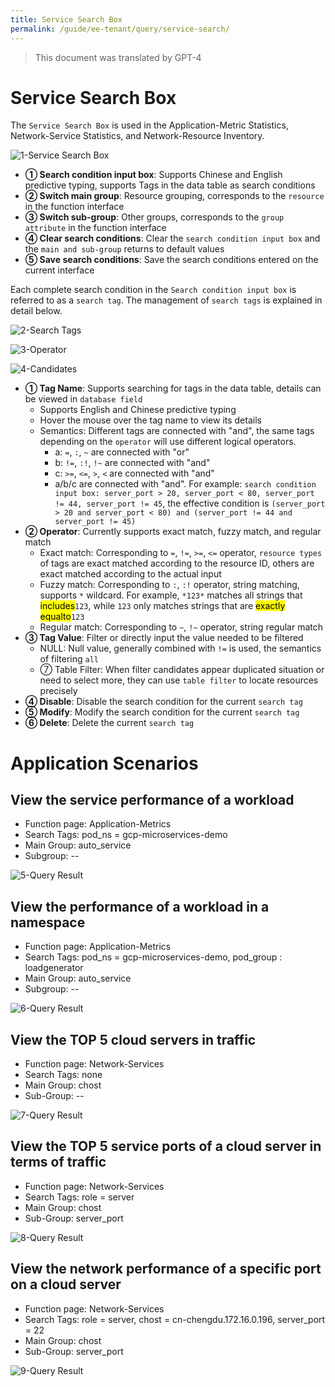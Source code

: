 ```yaml
---
title: Service Search Box
permalink: /guide/ee-tenant/query/service-search/
---
```


> This document was translated by GPT-4

# Service Search Box

The `Service Search Box` is used in the Application-Metric Statistics, Network-Service Statistics, and Network-Resource Inventory.

![1-Service Search Box](https://yunshan-guangzhou.oss-cn-beijing.aliyuncs.com/pub/pic/20230921650c4fa530137.png)

- **① Search condition input box**: Supports Chinese and English predictive typing, supports Tags in the data table as search conditions
- **② Switch main group**: Resource grouping, corresponds to the `resource` in the function interface
- **③ Switch sub-group**: Other groups, corresponds to the `group attribute` in the function interface
- **④ Clear search conditions**: Clear the `search condition input box` and the `main and sub-group` returns to default values
- **⑤ Save search conditions**: Save the search conditions entered on the current interface

Each complete search condition in the `Search condition input box` is referred to as a `search tag`. The management of `search tags` is explained in detail below.

![2-Search Tags](https://yunshan-guangzhou.oss-cn-beijing.aliyuncs.com/pub/pic/20230921650c4fa57a56f.png)

![3-Operator](https://yunshan-guangzhou.oss-cn-beijing.aliyuncs.com/pub/pic/20230921650c4fa702aed.png)

![4-Candidates](https://yunshan-guangzhou.oss-cn-beijing.aliyuncs.com/pub/pic/20230921650c4fa702aed.png)

- **① Tag Name**: Supports searching for tags in the data table, details can be viewed in `database field`
  - Supports English and Chinese predictive typing
  - Hover the mouse over the tag name to view its details
  - Semantics: Different tags are connected with "and", the same tags depending on the `operator` will use different logical operators.
    - a: `=`, `:`, `~` are connected with "or"
    - b: `!=`, `:!`, `!~` are connected with "and"
    - c: `>=`, `<=`, `>`, `<` are connected with "and"
    - a/b/c are connected with "and". For example: `search condition input box: server_port > 20, server_port < 80, server_port != 44, server_port != 45`, the effective condition is `(server_port > 20 and server_port < 80) and (server_port != 44 and server_port != 45)`
- **② Operator**: Currently supports exact match, fuzzy match, and regular match
  - Exact match: Corresponding to `=`, `!=`, `>=`, `<=` operator, `resource types` of tags are exact matched according to the resource ID, others are exact matched according to the actual input
  - Fuzzy match: Corresponding to `:`, `:!` operator, string matching, supports `*` wildcard. For example, `*123*` matches all strings that <mark>includes</mark>`123`, while `123` only matches strings that are <mark>exactly equalto</mark>`123`
  - Regular match: Corresponding to `~`, `!~` operator, string regular match
- **③ Tag Value**: Filter or directly input the value needed to be filtered
  - NULL: Null value, generally combined with `!=` is used, the semantics of filtering `all`
  - ⑦ Table Filter: When filter candidates appear duplicated situation or need to select more, they can use `table filter` to locate resources precisely
- **④ Disable**: Disable the search condition for the current `search tag`
- **⑤ Modify**: Modify the search condition for the current `search tag`
- **⑥ Delete**: Delete the current `search tag`

# Application Scenarios

## View the service performance of a workload

- Function page: Application-Metrics
- Search Tags: pod_ns = gcp-microservices-demo
- Main Group: auto_service
- Subgroup: --

![5-Query Result](https://yunshan-guangzhou.oss-cn-beijing.aliyuncs.com/pub/pic/20230921650c4fa039078.png)

## View the performance of a workload in a namespace

- Function page: Application-Metrics
- Search Tags: pod_ns = gcp-microservices-demo, pod_group : loadgenerator
- Main Group: auto_service
- Subgroup: --

![6-Query Result](https://yunshan-guangzhou.oss-cn-beijing.aliyuncs.com/pub/pic/20230921650c4fa17b7c6.png)

## View the TOP 5 cloud servers in traffic

- Function page: Network-Services
- Search Tags: none
- Main Group: chost
- Sub-Group: --

![7-Query Result](https://yunshan-guangzhou.oss-cn-beijing.aliyuncs.com/pub/pic/20230921650c4fa2642e9.png)

## View the TOP 5 service ports of a cloud server in terms of traffic

- Function page: Network-Services
- Search Tags: role = server
- Main Group: chost
- Sub-Group: server_port

![8-Query Result](https://yunshan-guangzhou.oss-cn-beijing.aliyuncs.com/pub/pic/20230921650c4fa2adfda.png)

## View the network performance of a specific port on a cloud server

- Function page: Network-Services
- Search Tags: role = server, chost = cn-chengdu.172.16.0.196, server_port = 22
- Main Group: chost
- Sub-Group: server_port

![9-Query Result](https://yunshan-guangzhou.oss-cn-beijing.aliyuncs.com/pub/pic/20230921650c4fa44b491.png)
